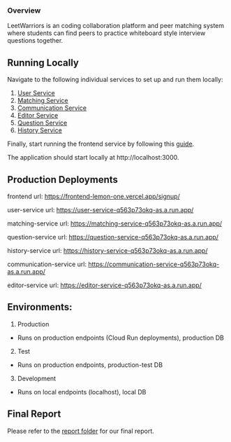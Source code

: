 ### Overview

LeetWarriors is an coding collaboration platform and peer matching system where students can find peers to practice whiteboard style interview questions together. 

## Running Locally

Navigate to the following individual services to set up and run them locally:
1. [User Service](./user-service/)
2. [Matching Service](./matching-service/)
3. [Communication Service](./communication-service/)
4. [Editor Service](./editor-service/)
5. [Question Service](./question-service/)
6. [History Service](./history-service/)

Finally, start running the frontend service by following this [guide](./frontend/).

The application should start locally at http://localhost:3000.

## Production Deployments
frontend url: https://frontend-lemon-one.vercel.app/signup/

user-service url: https://user-service-q563p73okq-as.a.run.app/

matching-service url: https://matching-service-q563p73okq-as.a.run.app/

question-service url: https://question-service-q563p73okq-as.a.run.app/

history-service url: https://history-service-q563p73okq-as.a.run.app/

communication-service url: https://communication-service-q563p73okq-as.a.run.app/

editor-service url: https://editor-service-q563p73okq-as.a.run.app/

## Environments:
1. Production
  - Runs on production endpoints (Cloud Run deployments), production DB
2. Test
  - Runs on production endpoints, production-test DB
3. Development
  - Runs on local endpoints (localhost), local DB
  

## Final Report
Please refer to the [report folder](./docs/55-ProjectReport.pdf) for our final report.
